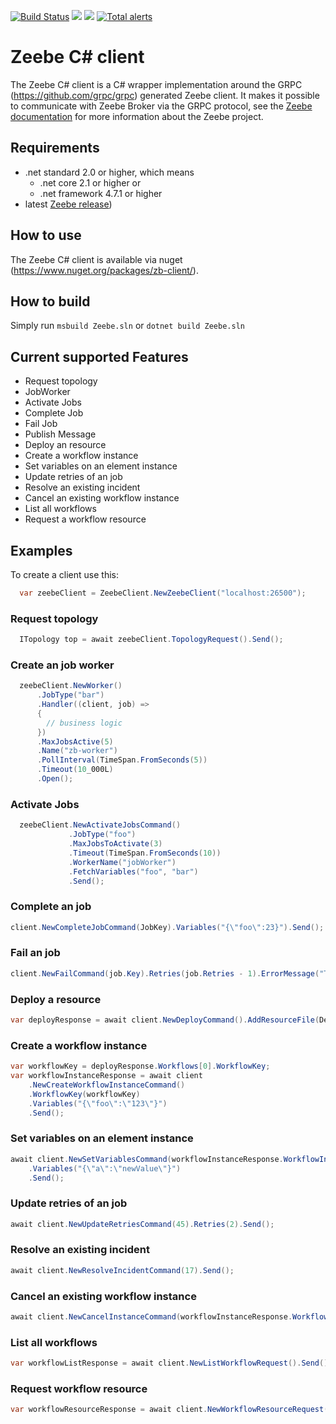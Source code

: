 [![Build Status](https://travis-ci.org/zeebe-io/zeebe-client-csharp.svg?branch=master)](https://travis-ci.org/zeebe-io/zeebe-client-csharp)
[![](https://img.shields.io/nuget/v/zb-client.svg)](https://www.nuget.org/packages/zb-client/) 
[![](https://img.shields.io/github/license/zeebe-io/zeebe-client-csharp.svg)](https://www.apache.org/licenses/LICENSE-2.0) 
[![Total alerts](https://img.shields.io/lgtm/alerts/g/zeebe-io/zb-csharp-client.svg?logo=lgtm&logoWidth=18)](https://lgtm.com/projects/g/zeebe-io/zb-csharp-client/alerts/) 



# Zeebe C# client

The Zeebe C# client is a C# wrapper implementation around the GRPC (https://github.com/grpc/grpc) generated Zeebe client.
It makes it possible to communicate with Zeebe Broker via the GRPC protocol, see the [Zeebe documentation](https://docs.zeebe.io/)
for more information about the Zeebe project.

## Requirements

 * .net standard 2.0 or higher, which means
   * .net core 2.1 or higher or
   * .net framework 4.7.1 or higher
 * latest [Zeebe release](https://github.com/zeebe-io/zeebe/releases/))

## How to use

The Zeebe C# client is available via nuget (https://www.nuget.org/packages/zb-client/).

## How to build

Simply run `msbuild Zeebe.sln` or `dotnet build Zeebe.sln`

## Current supported Features

* Request topology
* JobWorker
* Activate Jobs
* Complete Job
* Fail Job
* Publish Message
* Deploy an resource
* Create a workflow instance
* Set variables on an element instance
* Update retries of an job
* Resolve an existing incident
* Cancel an existing workflow instance
* List all workflows
* Request a workflow resource

## Examples
To create a client use this:

```csharp
  var zeebeClient = ZeebeClient.NewZeebeClient("localhost:26500");
```

### Request topology

```csharp
  ITopology top = await zeebeClient.TopologyRequest().Send(); 
```

### Create an job worker

```csharp
  zeebeClient.NewWorker()
      .JobType("bar")
      .Handler((client, job) =>
      {
        // business logic
      })
      .MaxJobsActive(5)
      .Name("zb-worker")
      .PollInterval(TimeSpan.FromSeconds(5))
      .Timeout(10_000L)
      .Open();
```

### Activate Jobs

```csharp
  zeebeClient.NewActivateJobsCommand()
             .JobType("foo")
             .MaxJobsToActivate(3)
             .Timeout(TimeSpan.FromSeconds(10))
             .WorkerName("jobWorker")
             .FetchVariables("foo", "bar")
             .Send();
```

### Complete an job

```csharp
client.NewCompleteJobCommand(JobKey).Variables("{\"foo\":23}").Send();
```

### Fail an job

```csharp
client.NewFailCommand(job.Key).Retries(job.Retries - 1).ErrorMessage("This job failed.").Send();
```

### Deploy a resource

```csharp
var deployResponse = await client.NewDeployCommand().AddResourceFile(DemoProcessPath).Send();
```

### Create a workflow instance
```csharp
var workflowKey = deployResponse.Workflows[0].WorkflowKey;
var workflowInstanceResponse = await client
    .NewCreateWorkflowInstanceCommand()
    .WorkflowKey(workflowKey)
    .Variables("{\"foo\":\"123\"}")
    .Send();
```

### Set variables on an element instance

```csharp
await client.NewSetVariablesCommand(workflowInstanceResponse.WorkflowInstanceKey)
    .Variables("{\"a\":\"newValue\"}")
    .Send();
```

### Update retries of an job

```csharp
await client.NewUpdateRetriesCommand(45).Retries(2).Send();
```

### Resolve an existing incident

```csharp
await client.NewResolveIncidentCommand(17).Send();
```

### Cancel an existing workflow instance
```csharp
await client.NewCancelInstanceCommand(workflowInstanceResponse.WorkflowInstanceKey).Send();
```

### List all workflows

```csharp
var workflowListResponse = await client.NewListWorkflowRequest().Send();
```

### Request workflow resource

```csharp
var workflowResourceResponse = await client.NewWorkflowResourceRequest().BpmnProcessId("ship-parcel").LatestVersion().Send();
```


